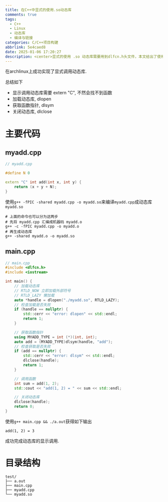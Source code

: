 ```yaml
---
title: 在C++中显式的使用.so动态库
comments: true
tags:
  - C++
  - Linux
  - 动态库
  - 编译与链接
categories: C/C++项目构建
abbrlink: 5e4caed8
date: 2025-01-06 17:20:27
description: <center>显式的使用 .so 动态库需要用到dlfcn.h头文件，本文给出了使用示例。</center>
---
```


在archlinux上成功实现了显式调用动态库.

总结如下
- 显示调用动态库需要 extern "C", 不然会找不到函数
- 加载动态库, dlopen
- 获取函数指针, dlsym
- 关闭动态库, dlclose

<!--more1-->


# 主要代码

## myadd.cpp

```cpp
// myadd.cpp

#define N 0

extern "C" int add(int x, int y) {
    return (x + y + N);
}
```

使用```g++ -fPIC -shared myadd.cpp -o myadd.so```来编译```myadd.cpp```成动态库```myadd.so```

```shell
# 上面的命令也可以分为这两步
# 先将 myadd.cpp 汇编成机器码 myadd.o
g++ -c -fPIC myadd.cpp -o myadd.o
# 再生成动态库
g++ -shared myadd.o -o myadd.so
```

## main.cpp

```cpp
// main.cpp
#include <dlfcn.h>
#include <iostream>

int main() {
    // 加载动态库 
    // RTLD_NOW 立即加载外部符号
    // RTLD_LAZY 懒加载
    auto *handle = dlopen("./myadd.so", RTLD_LAZY); 
    // 检查加载是否失败
    if (handle == nullptr) {
        std::cerr << "error: dlopen" << std::endl;
        return 1;
    }

    // 获取函数指针
    using MYADD_TYPE = int (*)(int, int);
    auto add = (MYADD_TYPE)dlsym(handle, "add");
    // 检查获取是否失败
    if (add == nullptr) {
        std::cerr << "error: dlsym" << std::endl;
        dlclose(handle);
        return 1;
    }

    // 调用函数
    int sum = add(1, 2);
    std::cout << "add(1, 2) = " << sum << std::endl;

    // 关闭动态库
    dlclose(handle);
    return 0;
}
```

使用```g++ main.cpp && ./a.out```获得如下输出

```
add(1, 2) = 3
```

成功完成动态库的显示调用.


# 目录结构

```
test/
├── a.out
├── main.cpp
├── myadd.cpp
└── myadd.so
```
